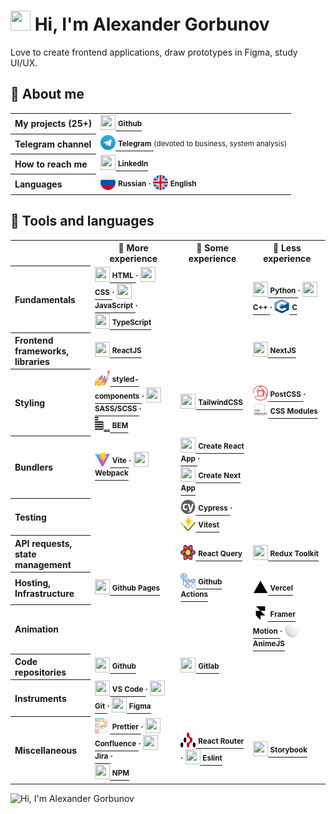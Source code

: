 <!-- <img src="https://capsule-render.vercel.app/api?type=waving&color=0:C6FFDD,50:FBD786,100:f7797d&height=300&section=header&text=👋%20Hi,%20I%27m%20Alexander%20Gorbunov&fontSize=54&fontColor=444444&animation=fadeIn&fontAlignY=38&desc=I%20love%20to%20create%20frontend%20applications,%20draw%20prototypes%20in%20Figma,%20study%20UI/UX&descAlignY=55&descAlign=50" alt="Hi, I'm Alexander Gorbunov"> -->


<h1> 
  <img src="https://github.com/TheDudeThatCode/TheDudeThatCode/blob/master/Assets/Hi.gif" width="32" height="32"> 
  Hi, I'm Alexander Gorbunov
</h1>
<p>Love to create frontend applications, draw prototypes in Figma, study UI/UX.</p>

<h2>👤 About me</h2>

<table>
  <tr>
    <th align="left">My projects (25+)</th>
    <td>
      <a href="https://github.com/arlagonix/arlagonix.github.io">
        <img src="https://cdn.jsdelivr.net/gh/devicons/devicon/icons/github/github-original.svg" width="24" height="24" />
        <strong><sup>Github</sup></strong>
      </a>
    </td>
  </tr>
  
  <tr><!-- Empty row that helps to make all rows in the table have the same bg color --></tr>
  <tr>
    <th align="left">Telegram channel</th>
    <td>
      <a href="https://t.me/ba_sa_materials">
        <img src="./assets/telegram.svg" width="24" height="24" />
        <strong><sup>Telegram</sup></strong>
      </a> <sup>(devoted to business, system analysis)</sup>
    </td>
  </tr>

  <tr><!-- Empty row that helps to make all rows in the table have the same bg color --></tr>
  <tr>
    <th align="left">How to reach me</th>
    <td>
      <a href="https://www.linkedin.com/in/alex-gorbunov/">
        <img src="https://cdn.jsdelivr.net/gh/devicons/devicon/icons/linkedin/linkedin-original.svg" width="24" height="24" />
        <strong><sup>LinkedIn</sup></strong>
      </a>
    </td>
  </tr>
  
  <tr><!-- Empty row that helps to make all rows in the table have the same bg color --></tr>
  <tr>
    <th align="left">Languages</th>
    <td>
      <span>
        <img src="./assets/russia.png" width="24" height="24" />
        <strong><sup>Russian</sup></strong>
      </span>
      <strong><sup>⸱</sup></strong>
      <span>
        <img src="./assets/united-kingdom.png" width="24" height="24" />
        <strong><sup>English</sup></strong>
      </span>
    </td>
  </tr>
</table>

<h2>🔨 Tools and languages</h2>

<table>
  <tr>
    <!-- Empty row that helps to make all rows in the table have the same bg color -->
  </tr>
  <tr>
    <th></th>
    <th>🥇 More experience</th>
    <th>🥈 Some experience</th>
    <th>🥉 Less experience</th>
  </tr>

  <tr>
    <th align="left">Fundamentals</th>
    <td>
      <a href="https://www.w3schools.com/html/default.asp">
        <img src="https://cdn.jsdelivr.net/gh/devicons/devicon/icons/html5/html5-original.svg" width="24" height="24" />
        <strong><sup>HTML</sup></strong>
      </a>
      <strong><sup>⸱</sup></strong>
      <a href="https://www.w3schools.com/css/css_intro.asp">
        <img src="https://cdn.jsdelivr.net/gh/devicons/devicon/icons/css3/css3-original.svg" width="24" height="24" />
        <strong><sup>CSS</sup></strong>
      </a>
      <strong><sup>⸱</sup></strong>
      <a href="https://developer.mozilla.org/en-US/docs/Learn/JavaScript/First_steps/What_is_JavaScript">
        <img src="https://cdn.jsdelivr.net/gh/devicons/devicon/icons/javascript/javascript-original.svg" width="24" height="24" />
        <strong><sup>JavaScript</sup></strong>
      </a>
      <strong><sup>⸱</sup></strong>
      <br>
      <a href="https://www.typescriptlang.org/">
        <img src="https://cdn.jsdelivr.net/gh/devicons/devicon/icons/typescript/typescript-original.svg" width="24" height="24" />
        <strong><sup>TypeScript</sup></strong>
      </a>
    </td>
    <td></td>
    <td>
      <a href="https://www.python.org/">
        <img src="https://cdn.jsdelivr.net/gh/devicons/devicon/icons/python/python-original.svg" width="24" height="24" />
        <strong><sup>Python</sup></strong>
      </a>
      <strong><sup>⸱</sup></strong>
      <a href="https://cplusplus.com/">
        <img src="https://cdn.jsdelivr.net/gh/devicons/devicon/icons/cplusplus/cplusplus-original.svg" width="24" height="24" />
        <strong><sup>C++</sup></strong>
      </a>
      <strong><sup>⸱</sup></strong>
      <a href="https://en.wikipedia.org/wiki/C_(programming_language)">
        <img src="./assets/c.svg" width="24" height="24" />
        <strong><sup>C</sup></strong>
      </a>
    </td>
  </tr>

  <tr>
    <!-- Empty row that helps to make all rows in the table have the same bg color -->
  </tr>
  <tr>
    <th align="left">Frontend frameworks, <br>libraries</th>
    <td>
      <a href="https://reactjs.org/">
        <img src="https://cdn.jsdelivr.net/gh/devicons/devicon/icons/react/react-original.svg" width="24" height="24" />
        <strong><sup>ReactJS</sup></strong>
      </a>
    </td>
    <td></td>
    <td>
      <a href="https://nextjs.org/learn/foundations/about-nextjs/what-is-nextjs">
        <img src="https://cdn.jsdelivr.net/gh/devicons/devicon/icons/nextjs/nextjs-original.svg" width="24" height="24" />
        <strong><sup>NextJS</sup></strong>
      </a>   
    </td>
  </tr>

  <tr>
    <!-- Empty row that helps to make all rows in the table have the same bg color -->
  </tr>
  <tr>
    <th align="left">Styling</th>
    <td>
      <a href="https://styled-components.com/">
        <img src="./assets/styled-components.jpg" width="24" height="24" />
        <strong><sup>styled-components</sup></strong>
      </a>
      <strong><sup>⸱</sup></strong>
      <a href="https://sass-lang.com/">
        <img src="https://cdn.jsdelivr.net/gh/devicons/devicon/icons/sass/sass-original.svg" width="24" height="24" />
        <strong><sup>SASS/SCSS</sup></strong>
      </a>
      <strong><sup>⸱</sup></strong>
      <br>
      <a href="https://en.bem.info/">
        <img src="./assets/bem.svg" width="24" height="24" />
        <strong><sup>BEM</sup></strong>
      </a>
    </td>
    <td>
      <a href="https://tailwindcss.com/">
        <img src="https://cdn.jsdelivr.net/gh/devicons/devicon/icons/tailwindcss/tailwindcss-plain.svg" width="24" height="24" />
        <strong><sup>TailwindCSS</sup></strong>
      </a>  
    </td>
    <td>
      <a href="https://postcss.org/">
        <img src="./assets/postcss.svg" width="24" height="24" />
        <strong><sup>PostCSS</sup></strong>
      </a>  
      <strong><sup>⸱</sup></strong>
      <a href="https://postcss.org/">
        <img src="./assets/css-modules.svg" width="24" height="24" />
        <strong><sup>CSS Modules</sup></strong>
      </a>
    </td>
  </tr>

  <tr>
    <!-- Empty row that helps to make all rows in the table have the same bg color -->
  </tr>
  <tr>
    <th align="left">Bundlers</th>
    <td>
      <a href="https://vitejs.dev/">
        <img src="./assets/vitejs.svg" width="24" height="24" />
        <strong><sup>Vite</sup></strong>
      </a>
      <strong><sup>⸱</sup></strong>
      <a href="https://webpack.js.org/">
        <img src="https://cdn.jsdelivr.net/gh/devicons/devicon/icons/webpack/webpack-original.svg" width="24" height="24" />
        <strong><sup>Webpack</sup></strong>
      </a>
    </td>
    <td>
      <a href="https://create-react-app.dev/">
        <img src="https://cdn.jsdelivr.net/gh/devicons/devicon/icons/react/react-original.svg" width="24" height="24" />
        <strong><sup>Create React App</sup></strong>
      </a>
      <strong><sup>⸱</sup></strong>
      <br>
      <a href="https://nextjs.org/docs/api-reference/create-next-app">
        <img src="https://cdn.jsdelivr.net/gh/devicons/devicon/icons/nextjs/nextjs-original.svg" width="24" height="24" />
        <strong><sup>Create Next App</sup></strong>
      </a>  
    </td>
    <td></td>
  </tr>

  <tr>
    <!-- Empty row that helps to make all rows in the table have the same bg color -->
  </tr>
  <tr>
    <th align="left">Testing</th>
    <td></td>
    <td>
      <a href="https://www.cypress.io/">
        <img src="./assets/cypress.svg" width="24" height="24" />
        <strong><sup>Cypress</sup></strong>
      </a>
      <strong><sup>⸱</sup></strong>
      <a href="https://vitest.dev/">
        <img src="./assets/vitest.svg" width="24" height="24" />
        <strong><sup>Vitest</sup></strong>
      </a>
    </td>
    <td></td>
  </tr>

  <tr>
    <!-- Empty row that helps to make all rows in the table have the same bg color -->
  </tr>
  <tr>
    <th align="left">API requests, <br>state management</th>
    <td></td>
    <td>
      <a href="https://react-query-v3.tanstack.com/">
        <img src="./assets/react-query.svg" width="24" height="24" />
        <strong><sup>React Query</sup></strong>
      </a>
    </td>
    <td>
      <a href="https://redux-toolkit.js.org/">
        <img src="https://cdn.jsdelivr.net/gh/devicons/devicon/icons/redux/redux-original.svg" width="24" height="24" />
        <strong><sup>Redux Toolkit</sup></strong>
      </a>
    </td>
  </tr>

  <tr>
    <!-- Empty row that helps to make all rows in the table have the same bg color -->
  </tr>
  <tr>
    <th align="left">Hosting, Infrastructure</th>
    <td>
      <a href="https://pages.github.com/">
        <img src="https://cdn.jsdelivr.net/gh/devicons/devicon/icons/github/github-original.svg" width="24" height="24" />
        <strong><sup>Github Pages</sup></strong>
      </a>
    </td>
    <td>
      <a href="https://github.com/features/actions">
        <img src="./assets/github-actions.svg" width="24" height="24" />
        <strong><sup>Github Actions</sup></strong>
      </a>
    </td>
    <td>
      <a href="https://vercel.com/">
        <img src="./assets/vercel.svg" width="24" height="24" />
        <strong><sup>Vercel</sup></strong>
      </a>
    </td>
  </tr>

  <tr>
    <!-- Empty row that helps to make all rows in the table have the same bg color -->
  </tr>
  <tr>
    <th align="left">Animation</th>
    <td></td>
    <td></td>
    <td>
      <a href="https://www.framer.com/motion/introduction/">
        <img src="./assets/framer.svg" width="24" height="24" />
        <strong><sup>Framer Motion</sup></strong>
      </a>
      <strong><sup>⸱</sup></strong>
      <a href="https://animejs.com/">
        <img src="./assets/animejs.ico" width="24" height="24" />
        <strong><sup>AnimeJS</sup></strong>
      </a>
    </td>
  </tr>
  
  <tr>
    <!-- Empty row that helps to make all rows in the table have the same bg color -->
  </tr>
  <tr>
    <th align="left">Code repositories</th>
    <td>
      <a href="https://github.com/">
        <img src="https://cdn.jsdelivr.net/gh/devicons/devicon/icons/github/github-original.svg" width="24" height="24" />
        <strong><sup>Github</sup></strong>
      </a>
    </td>
    <td>
      <a href="https://about.gitlab.com/">
        <img src="https://cdn.jsdelivr.net/gh/devicons/devicon/icons/gitlab/gitlab-original.svg" width="24" height="24" />
        <strong><sup>Gitlab</sup></strong>
      </a>
    </td>
    <td></td>
  </tr>
  
  <tr>
    <!-- Empty row that helps to make all rows in the table have the same bg color -->
  </tr>
  <tr>
    <th align="left">Instruments</th>
    <td>
      <a href="https://code.visualstudio.com/">
        <img src="https://cdn.jsdelivr.net/gh/devicons/devicon/icons/vscode/vscode-original.svg" width="24" height="24" />
        <strong><sup>VS Code</sup></strong>
      </a>
      <strong><sup>⸱</sup></strong>
      <a href="https://git-scm.com/">
        <img src="https://cdn.jsdelivr.net/gh/devicons/devicon/icons/git/git-original.svg" width="24" height="24" />
        <strong><sup>Git</sup></strong>
      </a>
      <strong><sup>⸱</sup></strong>
      <a href="https://figma.com/">
        <img src="https://cdn.jsdelivr.net/gh/devicons/devicon/icons/figma/figma-original.svg" width="24" height="24" />
        <strong><sup>Figma</sup></strong>
      </a>
    </td>
    <td></td>
    <td></td>
  </tr>

  <tr>
    <!-- Empty row that helps to make all rows in the table have the same bg color -->
  </tr>
  <tr>
    <th align="left">Miscellaneous</th>
    <td>
      <a href="https://prettier.io/">
        <img src="./assets/prettier.svg" width="24" height="24" />
        <strong><sup>Prettier</sup></strong>
      </a>
      <strong><sup>⸱</sup></strong>
      <a href="https://www.atlassian.com/software/confluence">
        <img src="https://cdn.jsdelivr.net/gh/devicons/devicon/icons/confluence/confluence-original.svg" width="24" height="24" />
        <strong><sup>Confluence</sup></strong>
      </a>
      <strong><sup>⸱</sup></strong>
      <a href="https://www.atlassian.com/software/jira">
        <img src="https://cdn.jsdelivr.net/gh/devicons/devicon/icons/jira/jira-original.svg" width="24" height="24" />
        <strong><sup>Jira</sup></strong>
      </a>
      <strong><sup>⸱</sup></strong>
      <br>
      <a href="https://www.npmjs.com/">
        <img src="https://cdn.jsdelivr.net/gh/devicons/devicon/icons/npm/npm-original-wordmark.svg" width="24" height="24" />
        <strong><sup>NPM</sup></strong>
      </a>
    </td>
    <td>
      <a href="https://reactrouter.com/en/main">
        <img src="./assets/react-router.svg" width="24" height="24" />
        <strong><sup>React Router</sup></strong>
      </a>
      <strong><sup>⸱</sup></strong>
      <a href="https://eslint.org/">
        <img src="https://cdn.jsdelivr.net/gh/devicons/devicon/icons/eslint/eslint-original.svg" width="24" height="24" />
        <strong><sup>Eslint</sup></strong>
      </a>
    </td>
    <td>
      <a href="https://storybook.js.org/">
        <img src="https://cdn.jsdelivr.net/gh/devicons/devicon/icons/storybook/storybook-original.svg" width="24" height="24" />
        <strong><sup>Storybook</sup></strong>
      </a>
    </td>
  </tr>
</table>

<img src="https://capsule-render.vercel.app/api?type=waving&color=0:C6FFDD,50:FBD786,100:f7797d&height=180&section=footer&animation=fadeIn" alt="Hi, I'm Alexander Gorbunov">
